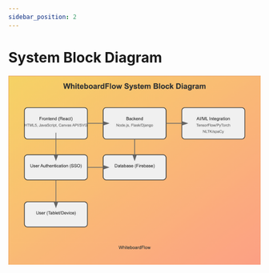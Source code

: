 ```yaml
---
sidebar_position: 2
---
```


# System Block Diagram

![Diagram](./firefox_2024-09-15_21-37-18.png)

